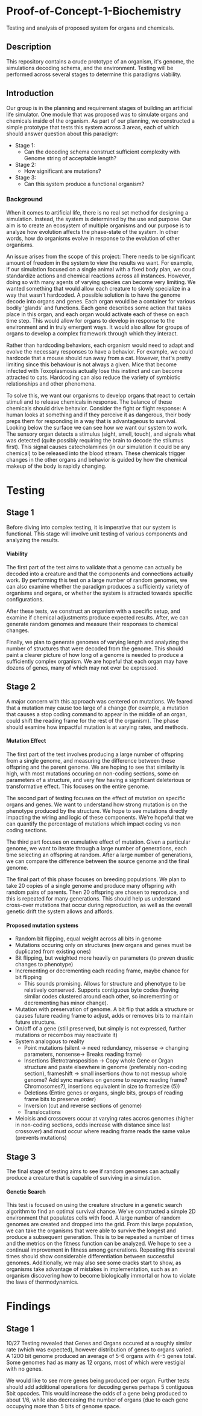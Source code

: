 # Proof-of-Concept-1-Biochemistry
Testing and analysis of proposed system for organs and chemicals. 

## Description

This repository contains a crude prototype of an organism, it's genome, the simulations decoding schema, and the environment. Testing will be performed across several stages to determine this paradigms viability.

## Introduction

Our group is in the planning and requirement stages of building an artificial life simulator. One module that was proposed was to simulate organs and chemicals inside of the organism. As part of our planning, we constructed a simple prototype that tests this system across 3 areas, each of which should answer question about this paradigm:
* Stage 1:  
   * Can the decoding schema construct sufficient complexity with Genome string of acceptable length?
* Stage 2:  
  * How significant are mutations?
* Stage 3:
  * Can this system produce a functional organism?  

### Background

When it comes to artificial life, there is no real set method for designing a simulation. Instead, the system is determined by the use and purpose. Our aim is to create an ecosystem of multiple organisms and our purpose is to analyze how evolution affects the phase-state of the system.
In other words, how do organisms evolve in response to the evolution of other organisms. 

An issue arises from the scope of this project: There needs to be significant amount of freedom in the system to view the results we want. For example, if our simulation focused on a single animal with a fixed body plan, we coud standardize actions and chemical reactions across all instances. However, doing so with many agents of varying species can become very limiting. We wanted something that would allow each creature to slowly specialize in a way that wasn't hardcoded. A possible solution is to have the genome decode into organs and genes. Each organ would be a container for various bodily 'glands' and functions. Each gene describes some action that takes place in this organ, and each organ would activate each of these on each time step. This would allow for organs to develop in response to the environment and in truly emergent ways. It would also allow for groups of organs to develop a complex framework through which they interact. 

Rather than hardcoding behaviors, each organism would need to adapt and evolve the necessary responses to have a behavior. For example, we could hardcode that a mouse should run away from a cat. However, that's pretty limiting since this behaviour is not always a given. Mice that become infected with Toxoplasmosis actually lose this instinct and can become attracted to cats. Hardcoding can also reduce the variety of symbiotic relationships and other phenomena.

To solve this, we want our organisms to develop organs that react to certain stimuli and to release chemicals in response. The balance of these chemicals should drive behavior. Consider the fight or flight response: A human looks at something and if they perceive it as dangerous, their body preps them for responding in a way that is advantageous to survival. Looking below the surface we can see how we want our system to work. The sensory organ detects a stimulus (sight, smell, touch), and signals what was detected (quite possibly requiring the brain to decode the stilumus first). This signal causes catecholamines (in our simulation it could be any chemical) to be released into the blood stream. These chemicals trigger changes in the other organs and behavior is guided by how the chemical makeup of the body is rapidly changing. 

# Testing

## Stage 1

Before diving into complex testing, it is imperative that our system is functional. This stage will involve unit testing of various components and analyzing the results. 

#### Viability

The first part of the test aims to validate that a genome can actually be decoded into a creature and that the components and connections actually work. By performing this test on a large number of random genomes, we can also examine whether the paradigm produces a sufficiently variety of organisms and organs, or whether the system is attracted towards specific configurations.

After these tests, we construct an organism with a specific setup, and examine if chemical adjustments produce expected results. After, we can generate random genomes and measure their responses to chemical changes.

Finally, we plan to generate genomes of varying length and analyzing the number of structures that were decoded from the genome. This should paint a clearer picture of how long of a genome is needed to produce a sufficiently complex organism. We are hopeful that each organ may have dozens of genes, many of which may not ever be expressed.

## Stage 2

A major concern with this approach was centered on mutations. We feared that a mutation may cause too large of a change (for example, a mutation that causes a stop coding command to appear in the middle of an organ, could shift the reading frame for the rest of the organism). The phase should examine how impactful mutation is at varying rates, and methods.

#### Mutation Effect

The first part of the test involves producing a large number of offspring from a single genome, and measuring the difference between these offspring and the parent genome. We are hoping to see that similarity is high, with most mutations occuring on non-coding sections, some on parameters of a structure, and very few having a significant deleterious or transformative effect. This focuses on the entire genome.

The second part of testing focuses on the effect of mutation on specific organs and genes. We want to understand how strong mutation is on the phenotype produced by the structure. We hope to see mutations directly impacting the wiring and logic of these components. We're hopeful that we can quantify the percentage of mutations which impact coding vs non coding sections.

The third part focuses on cumulative effect of mutation. Given a particular genome, we want to iterate through a large number of generations, each time selecting an offspring at random. After a large number of generations, we can compare the difference between the source genome and the final genome.

The final part of this phase focuses on breeding populations. We plan to take 20 copies of a single genome and produce many offspring with random pairs of parents. Then 20 offspring are chosen to reproduce, and this is repeated for many generations. This should help us understand cross-over mutations that occur during reproduction, as well as the overall genetic drift the system allows and affords.

#### Proposed mutation systems
* Random bit flipping, equal weight across all bits in genome
* Mutations occuring only on structures (new organs and genes must be duplicated from existing ones)
* Bit flipping, but weighted more heavily on parameters (to preven drastic changes to phenotype)
* Incrementing or decrementing each reading frame, maybe chance for bit flipping
  * This sounds promising. Allows for structure and phenotype to be relatively conserved. Supports contiguous byte codes (having similar codes clustered around each other, so incrementing or decrementing has minor change).
* Mutation with preservation of genome. A bit flip that adds a structure or causes future reading frame to adjust, adds or removes bits to maintain future structure.
* On/off of a gene (still preserved, but simply is not expressed, further mutations or recombos may reactivate it)
* System analogous to reality
  * Point mutations (silent -> need redundancy, missense -> changing parameters, nonsense-> Breaks reading frame)
  * Insertions (Retrotransposition -> Copy whole Gene or Organ structure and paste elsewhere in genome (preferably non-coding section), frameshift -> small insertions (how to not messup whole genome? Add sync markers on genome to resync reading frame? Chromosomes?), insertions equivalent in size to framesize (5))
  * Deletions (Entire genes or organs, single bits, groups of reading frame bits to preserve order)
  * Inversion (cut and reverse sections of genome)
  * Translocations
* Meioisis and crossovers occur at varying rates accros genomes (higher in non-coding sections, odds increase with distance since last crossover) and must occur where reading frame reads the same value (prevents mutations)

## Stage 3

The final stage of testing aims to see if random genomes can actually produce a creature that is capable of surviving in a simulation.

#### Genetic Search

This test is focused on using the creature structure in a genetic search algorithm to find an optimal survival chance. We've constructed a simple 2D environment that populates cells with food. A large number of random genomes are created and dropped into the grid. From this large population, we can take the organisms that were able to survive the longest and produce a subsequent generation. This is to be repeated a number of times and the metrics on the fitness function can be analyzed. We hope to see a continual improvement in fitness among generations. Repeating this several times should show considerable differentiation between successful genomes. Additionally, we may also see some cracks start to show, as organisms take advantage of mistakes in implementation, such as an organism discovering how to become biologically immortal or how to violate the laws of thermodynamics.

# Findings

## Stage 1

10/27
Testing revealed that Genes and Organs occured at a roughly similar rate (which was expected), however distribution of genes to organs varied. A 1200 bit genome produced an average of 5-6 organs with 4-5 genes total. Some genomes had as many as 12 organs, most of which were vestigial with no genes. 

We would like to see more genes being produced per organ. Further tests should add additional operations for decoding genes perhaps 5 contiguous 5bit opcodes. This would increase the odds of a gene being produced to about 1/6, while also decreasing the number of organs (due to each gene occupying more than 5 bits of genome space.
